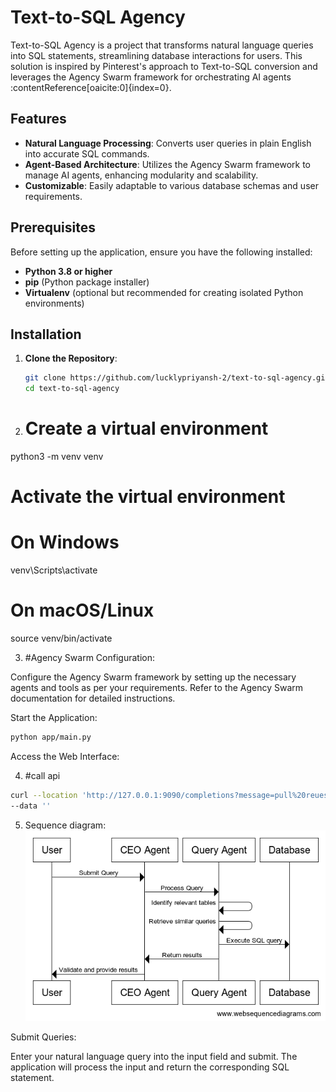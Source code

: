# Text-to-SQL Agency

Text-to-SQL Agency is a project that transforms natural language queries into SQL statements, streamlining database interactions for users. This solution is inspired by Pinterest's approach to Text-to-SQL conversion  and leverages the Agency Swarm framework for orchestrating AI agents :contentReference[oaicite:0]{index=0}.

## Features

- **Natural Language Processing**: Converts user queries in plain English into accurate SQL commands.
- **Agent-Based Architecture**: Utilizes the Agency Swarm framework to manage AI agents, enhancing modularity and scalability.
- **Customizable**: Easily adaptable to various database schemas and user requirements.

## Prerequisites

Before setting up the application, ensure you have the following installed:

- **Python 3.8 or higher**
- **pip** (Python package installer)
- **Virtualenv** (optional but recommended for creating isolated Python environments)

## Installation

1. **Clone the Repository**:

   ```bash
   git clone https://github.com/lucklypriyansh-2/text-to-sql-agency.git
   cd text-to-sql-agency
   ```
2. # Create a virtual environment
python3 -m venv venv

# Activate the virtual environment
# On Windows
venv\Scripts\activate
# On macOS/Linux
source venv/bin/activate

3. #Agency Swarm Configuration:

Configure the Agency Swarm framework by setting up the necessary agents and tools as per your requirements. Refer to the Agency Swarm documentation for detailed instructions.


Start the Application:
  ```bash
python app/main.py
  ```
Access the Web Interface:

4. #call api

  ```bash
curl --location 'http://127.0.0.1:9090/completions?message=pull%20reuest%20review%20time%20vs%20no%20of%20commits&threadId=121' \
--data ''

  ```
5. Sequence diagram:
![Sequence Diagram](https://github.com/lucklypriyansh-2/text-to-sql-agency/blob/main/images/Untitled%20(1).png)
  
Submit Queries:

Enter your natural language query into the input field and submit. The application will process the input and return the corresponding SQL statement.


   
